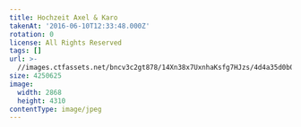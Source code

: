 ```yaml
---
title: Hochzeit Axel & Karo
takenAt: '2016-06-10T12:33:48.000Z'
rotation: 0
license: All Rights Reserved
tags: []
url: >-
  //images.ctfassets.net/bncv3c2gt878/14Xn38x7UxnhaKsfg7HJzs/4d4a35d0b0e16e75fd538891c6adcb64/hochzeit-axel--karo_28144076496_o
size: 4250625
image:
  width: 2868
  height: 4310
contentType: image/jpeg
---
```


